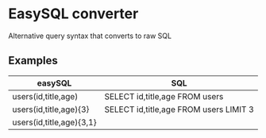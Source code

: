 # EasySQL converter

Alternative query syntax that converts to raw SQL

## Examples

| easySQL | SQL |
| ------ | ------ |
| users(id,title,age) | SELECT id,title,age FROM users |
| users(id,title,age){3} | SELECT id,title,age FROM users LIMIT 3 |
| users(id,title,age){3,1}<title> | SELECT id,title,age FROM users ORDER BY title LIMIT 3 OFFSET 1 |
| users(id,title,age){3,1}<-age> | SELECT id,title,age FROM users ORDER BY age DESC LIMIT 3 OFFSET 1 |
